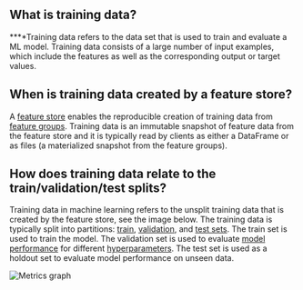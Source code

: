 **What is training data?**
--------------------------

**‍**Training data refers to the data set that is used to train and evaluate a ML model. Training data consists of a large number of input examples, which include the features as well as the corresponding output or target values. 

**When is training data created by a feature store?**
-----------------------------------------------------

A [feature store](https://www.hopsworks.ai/dictionary/feature-store) enables the reproducible creation of training data from [feature groups](https://www.hopsworks.ai/dictionary/feature-groups). Training data is an immutable snapshot of feature data from the feature store and it is typically read by clients as either a DataFrame or as files (a materialized snapshot from the feature groups).

**How does training data relate to the train/validation/test splits?**
----------------------------------------------------------------------

Training data in machine learning refers to the unsplit training data that is created by the feature store, see the image below. The training data is typically split into partitions: [train](https://www.hopsworks.ai/dictionary/train-training-set), [validation](https://www.hopsworks.ai/dictionary/validation-set), and [test sets](https://www.hopsworks.ai/dictionary/test-set). The train set is used to train the model. The validation set is used to evaluate [model performance](http://www.hopsworks.ai/dictionary/model-performance) for different [hyperparameters](https://www.hopsworks.ai/dictionary/hyperparameter). The test set is used as a holdout set to evaluate model performance on unseen data.

![Metrics graph](https://assets.website-files.com/618399cd49d125734c8dec95/6436ae82d29c9dffd2959c52_WrD3BIkC86qiiakVqwHnZaK_kHZwFk-kv0PnSMbb1wjF8n8U5pXgJJl6F4zZBw0bi_HSrBGutin5rN9_pzgChzKkYXVEYuTVWRP8Tx2AU_5IrB45Ma4SGv0kyJWgKxV4RoeEG4I9DKn-QrdlXdv-Vg.png)